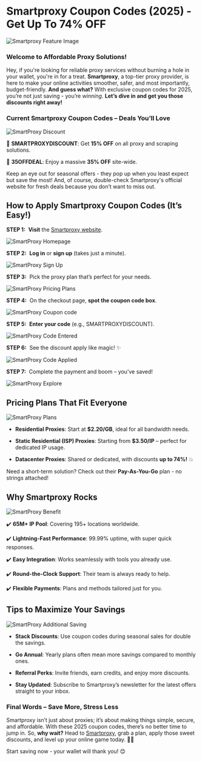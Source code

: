 **Smartproxy Coupon Codes (2025) - Get Up To 74% OFF**
======================================================

![Smartproxy Feature Image](https://github.com/sharonAt1/Smartproxy-Coupon-Codes/blob/main/SMARTPROXY/smartproxy%20feauture%20iamge.png)

### **Welcome to Affordable Proxy Solutions!**

Hey, if you're looking for reliable proxy services without burning a hole in your wallet, you're in for a treat. **Smartproxy**, a top-tier proxy provider, is here to make your online activities smoother, safer, and most importantly, budget-friendly. **And guess what?** With exclusive coupon codes for 2025, you’re not just saving - you’re _winning_. **Let’s dive in and get you those discounts right away!**

### **Current Smartproxy Coupon Codes – Deals You’ll Love**

![SmartProxy Discount](https://github.com/sharonAt1/Smartproxy-Coupon-Codes/blob/main/SMARTPROXY/smartproxy%20discoyunt.png)

💸 **SMARTPROXYDISCOUNT**: Get **15% OFF** on all proxy and scraping solutions.

💸 **35OFFDEAL**: Enjoy a massive **35% OFF** site-wide.

Keep an eye out for seasonal offers - they pop up when you least expect but save the most! And, of course, double-check Smartproxy's official website for fresh deals because you don’t want to miss out.

**How to Apply Smartproxy Coupon Codes (It’s Easy!)**
-----------------------------------------------------

**STEP 1:**  **Visit** the [Smartproxy website](https://www.smartproxy.com).

![SmartProxy Homepage](https://github.com/sharonAt1/Smartproxy-Coupon-Codes/blob/main/SMARTPROXY/smartproxy%20homepage.png)

**STEP 2:**  **Log in** or **sign up** (takes just a minute).

![SmartProxy Sign Up](https://github.com/sharonAt1/Smartproxy-Coupon-Codes/blob/main/SMARTPROXY/smartproxy%20signup.png)

**STEP 3:**  Pick the proxy plan that’s perfect for your needs.

![SmartProxy Pricing Plans](https://github.com/sharonAt1/Smartproxy-Coupon-Codes/blob/main/SMARTPROXY/smartproxy%20pricing%20plans.png)

**STEP 4:**  On the checkout page, **spot the coupon code box**.

![SmartProxy Coupon code](https://github.com/sharonAt1/Smartproxy-Coupon-Codes/blob/main/SMARTPROXY/smartproxy%20code%20applied.png)

**STEP 5:**  **Enter your code** (e.g., SMARTPROXYDISCOUNT).

![SmartProxy Code Entered](https://github.com/sharonAt1/Smartproxy-Coupon-Codes/blob/main/SMARTPROXY/smartproxy%20code.png)

**STEP 6:**  See the discount apply like magic! ✨

![SmartProxy Code Applied](https://github.com/sharonAt1/Smartproxy-Coupon-Codes/blob/main/SMARTPROXY/smartproxy%20coupon%20code.png)

**STEP 7:**  Complete the payment and boom – you’ve saved!

![SmartProxy Explore](https://github.com/sharonAt1/Smartproxy-Coupon-Codes/blob/main/SMARTPROXY/smartproxy%20explore.png)

**Pricing Plans That Fit Everyone**
-----------------------------------

![SmartProxy Plans](https://github.com/sharonAt1/Smartproxy-Coupon-Codes/blob/main/SMARTPROXY/smartproxy%20plans.png)

*   **Residential Proxies**: Start at **$2.20/GB**, ideal for all bandwidth needs.
    
*   **Static Residential (ISP) Proxies**: Starting from **$3.50/IP** – perfect for dedicated IP usage.
    
*   **Datacenter Proxies**: Shared or dedicated, with discounts **up to 74%!** 💥
    

Need a short-term solution? Check out their **Pay-As-You-Go** plan - no strings attached!

**Why Smartproxy Rocks**
------------------------

![SmartProxy Benefit](https://github.com/sharonAt1/Smartproxy-Coupon-Codes/blob/main/SMARTPROXY/smartproxy%20why.png)

✔️ **65M+ IP Pool**: Covering 195+ locations worldwide.

✔️ **Lightning-Fast Performance**: 99.99% uptime, with super quick responses.

✔️ **Easy Integration**: Works seamlessly with tools you already use.

✔️ **Round-the-Clock Support**: Their team is always ready to help.

✔️ **Flexible Payments**: Plans and methods tailored just for you.

**Tips to Maximize Your Savings**
---------------------------------

![SmartProxy Additional Saving](https://github.com/sharonAt1/Smartproxy-Coupon-Codes/blob/main/SMARTPROXY/smartproxy%20additional%20saving.png)

*   **Stack Discounts**: Use coupon codes during seasonal sales for double the savings.
    
*   **Go Annual**: Yearly plans often mean more savings compared to monthly ones.
    
*   **Referral Perks**: Invite friends, earn credits, and enjoy more discounts.
    
*   **Stay Updated**: Subscribe to Smartproxy’s newsletter for the latest offers straight to your inbox.
    

### **Final Words – Save More, Stress Less**

Smartproxy isn’t just about proxies; it’s about making things simple, secure, and affordable. With these 2025 coupon codes, there’s no better time to jump in. So, **why wait?** Head to [Smartproxy](https://www.smartproxy.com), grab a plan, apply those sweet discounts, and level up your online game today. 🛒✨

Start saving now - your wallet will thank you! 😊
